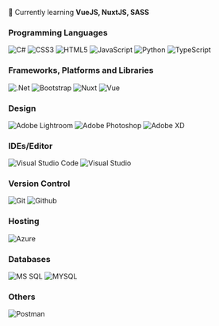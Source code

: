 <!--
**mikaelmontano/mikaelmontano** is a ✨ _special_ ✨ repository because its `README.md` (this file) appears on your GitHub profile.

Here are some ideas to get you started:

- 🔭 I’m currently working on ...
- .
- 👯 I’m looking to collaborate on ...
- 🤔 I’m looking for help with ...
- 💬 Ask me about ...
- 📫 How to reach me: ...
- 😄 Pronouns: ...
- ⚡ Fun fact: ...
-->

🌱 Currently learning **VueJS, NuxtJS, SASS**

### Programming Languages
<img alt="C#" src="https://img.shields.io/badge/c%23-%23239120.svg?style=for-the-badge&logo=c-sharp&logoColor=white" /> <img alt="CSS3" src="https://img.shields.io/badge/css3-%231572B6.svg?style=for-the-badge&logo=css3&logoColor=white" /> <img alt="HTML5" src="https://img.shields.io/badge/html5-%23E34F26.svg?style=for-the-badge&logo=html5&logoColor=white" /> <img alt="JavaScript" src="https://img.shields.io/badge/javascript-%23323330.svg?style=for-the-badge&logo=javascript&logoColor=%23F7DF1E" /> <img alt="Python" src="https://img.shields.io/badge/python-3670A0?style=for-the-badge&logo=python&logoColor=ffdd54" /> <img alt="TypeScript" src="https://img.shields.io/badge/typescript-%23007ACC.svg?style=for-the-badge&logo=typescript&logoColor=white" />

### Frameworks, Platforms and Libraries
<img alt=".Net" src="https://img.shields.io/badge/.NET-5C2D91?style=for-the-badge&logo=.net&logoColor=white" /> <img alt="Bootstrap" src="https://img.shields.io/badge/bootstrap-%23563D7C.svg?style=for-the-badge&logo=bootstrap&logoColor=white" /> <img alt="Nuxt" src="https://img.shields.io/badge/Nuxt-black?style=for-the-badge&logo=nuxt.js&logoColor=white" /> <img alt="Vue" src="https://img.shields.io/badge/vuejs-%2335495e.svg?style=for-the-badge&logo=vuedotjs&logoColor=%234FC08D" />

### Design
<img alt="Adobe Lightroom" src="https://img.shields.io/badge/vuejs-%2335495e.svg?style=for-the-badge&logo=vuedotjs&logoColor=%234FC08D" /> <img alt="Adobe Photoshop" src="https://img.shields.io/badge/adobephotoshop-%2331A8FF.svg?style=for-the-badge&logo=adobephotoshop&logoColor=white" /> <img alt="Adobe XD" src="https://img.shields.io/badge/Adobe%20XD-470137?style=for-the-badge&logo=Adobe%20XD&logoColor=#FF61F6" />

### IDEs/Editor
<img alt="Visual Studio Code" src="https://img.shields.io/badge/Visual%20Studio%20Code-0078d7.svg?style=for-the-badge&logo=visual-studio-code&logoColor=white" /> <img alt="Visual Studio" src="https://img.shields.io/badge/Visual%20Studio-5C2D91.svg?style=for-the-badge&logo=visual-studio&logoColor=white" />

### Version Control
<img alt="Git" src="https://img.shields.io/badge/git-%23F05033.svg?style=for-the-badge&logo=git&logoColor=white" /> <img alt="Github" src="https://img.shields.io/badge/github-%23121011.svg?style=for-the-badge&logo=github&logoColor=white" />

### Hosting
<img alt="Azure" src="https://img.shields.io/badge/azure-%230072C6.svg?style=for-the-badge&logo=azure-devops&logoColor=white" />

### Databases
<img alt="MS SQL" src="https://img.shields.io/badge/Microsoft%20SQL%20Sever-CC2927?style=for-the-badge&logo=microsoft%20sql%20server&logoColor=white" /> <img alt="MYSQL" src="https://img.shields.io/badge/mysql-%2300f.svg?style=for-the-badge&logo=mysql&logoColor=white" />

### Others
<img alt="Postman" src="https://img.shields.io/badge/Postman-FF6C37?style=for-the-badge&logo=postman&logoColor=white" />


